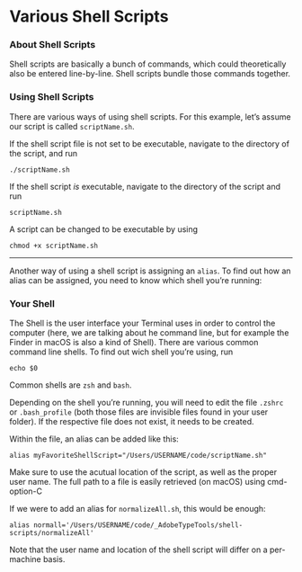 # Various Shell Scripts

### About Shell Scripts

Shell scripts are basically a bunch of commands, which could theoretically also be entered line-by-line. Shell scripts bundle those commands together.

### Using Shell Scripts

There are various ways of using shell scripts. For this example, let’s assume our script is called `scriptName.sh`.

If the shell script file is not set to be executable, navigate to the directory of the script, and run

	./scriptName.sh

If the shell script _is_ executable, navigate to the directory of the script and run

	scriptName.sh

A script can be changed to be executable by using

	chmod +x scriptName.sh

----

Another way of using a shell script is assigning an `alias`. To find out how an alias can be assigned, you need to know which shell you’re running:


### Your Shell

The Shell is the user interface your Terminal uses in order to control the computer (here, we are talking about he command line, but for example the Finder in macOS is also a kind of Shell). There are various common command line shells. To find out wich shell you’re using, run

	echo $0

Common shells are `zsh` and `bash`.

Depending on the shell you’re running, you will need to edit the file `.zshrc` or `.bash_profile` (both those files are invisible files found in your user folder).
If the respective file does not exist, it needs to be created.

Within the file, an alias can be added like this:

	alias myFavoriteShellScript="/Users/USERNAME/code/scriptName.sh"

Make sure to use the acutual location of the script, as well as the proper user name. The full path to a file is easily retrieved (on macOS) using cmd-option-C

If we were to add an alias for `normalizeAll.sh`, this would be enough:

	alias normall='/Users/USERNAME/code/_AdobeTypeTools/shell-scripts/normalizeAll'

Note that the user name and location of the shell script will differ on a per-machine basis.
